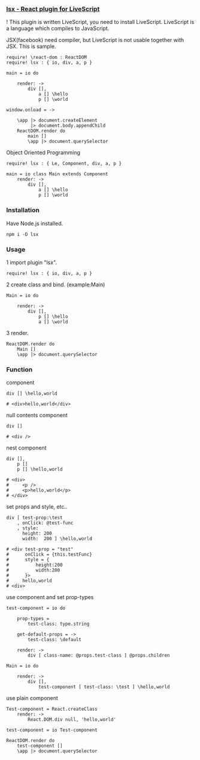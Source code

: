 ### [lsx - React plugin for LiveScript](https://github.com/sakanabiscuit/lsx)

! This plugin is written LiveScript, you need to install LiveScript. LiveScript is a language which compiles to JavaScript.

JSX(facebook) need compiler, but LiveScript is not usable together with JSX. This is sample.

    require! \react-dom : ReactDOM
    require! lsx : { io, div, a, p }

    main = io do

        render: ->
            div [],
                a [] \hello
                p [] \world

    window.onload = ->

        \app |> document.createElement
             |> document.body.appendChild
        ReactDOM.render do
            main []
            \app |> document.querySelector

Object Oriented Programming

    require! lsx : { Le, Component, div, a, p }

    main = io class Main extends Component
        render: ->
            div [],
                a [] \hello
                p [] \world

### Installation

Have Node.js installed.

    npm i -D lsx

### Usage

1 import plugin "lsx".

    require! lsx : { io, div, a, p }

2 create class and bind. (example:Main)

    Main = io do

        render: ->
            div [],
                p [] \hello
                a [] \world

3 render.

    ReactDOM.render do
        Main []
        \app |> document.querySelector

### Function

component

    div [] \hello,world

    # <div>hello,world</div>

null contents component

    div []

    # <div />

nest component

    div [],
        p []
        p [] \hello,world

    # <div>
    #     <p />
    #     <p>hello,world</p>
    # </div>

set props and style, etc..

    div [ test-prop:\test
        , onClick: @test-func
        , style:
          height: 200
          width:  200 ] \hello,world

    # <div test-prop = "test"
    #      onClick = {this.testFunc}
    #      style = {
    #          height:200
    #          width:200
    #      }>
    #     hello,world
    # <div>

use component and set prop-types

    test-component = io do

        prop-types =
            test-class: type.string

        get-default-props = ->
            test-class: \default

        render: ->
            div [ class-name: @props.test-class ] @props.children

    Main = io do

        render: ->
            div [],
                test-component [ test-class: \test ] \hello,world

use plain component

    Test-component = React.createClass
        render: ->
            React.DOM.div null, 'hello,world'

    test-component = io Test-component

    ReactDOM.render do
        test-component []
        \app |> document.querySelector
